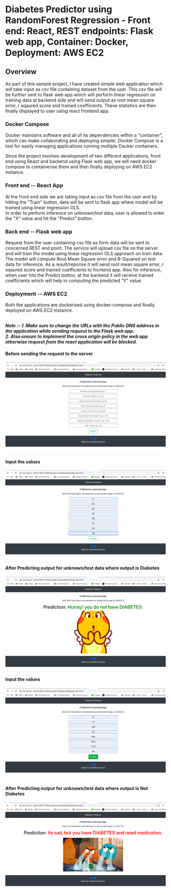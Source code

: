 # Diabetes Predictor using RandomForest Regression - Front end: React, REST endpoints: Flask web app, Container: Docker, Deployment: AWS EC2

## Overview
As part of this sample project, I have created simple web application which will take input as csv file containing dataset from the user. This csv file will be further sent to flask web app which will perform linear regression on training data at backend side and will send output as root mean square error, r sqaured score and trained coefficients. These statistics are then finally displayed to user using react frontend app.

### Docker Compose
Docker maintains software and all of its dependencies within a "container", which can make collaborating and deploying simpler. 
Docker Compose is a tool for easily managing applications running multiple Docker containers.

Since the project involves development of two different applications, front end using React and  backend using Flask web app, we will need docker compose to containerise them and then finally deploying on AWS EC2 instance.

### Front end -- React App
At the front end side we are taking input as csv file from the user and by hitting the "Train" button, data will be sent to flask app where model will be trained using linear regression OLS. <br/>
In order to perform inference on unknown/test data, user is allowed to enter the "X" value and hit the "Predict" button.

### Back end -- Flask web app
Request from the user containing csv file as form data will be sent to concerned REST end point.
The service will upload csv file on the server and will train the model using linear regression OLS approach on train data.
The model will compute Root Mean Square error and R-Squared on test data for inference.
As a result/reponse it will send root mean square error, r sqaured score and trained coefficients to frontend app.
Also for inference, when user hits the Predict button, at the backend it will receive trained coefficients which will help in computing the predicted "Y" value.


### Deployment -- AWS EC2
Both the applications are dockerised using docker-compose and finally deployed on AWS EC2 instance. <br /><br />

***Note :- 1. Make sure to change the URLs with the Public DNS address in the application while sending request to the Flask web app. <br />
           2. Also ensure to implement the cross origin policy in the web app otherwise request from the react application will be blocked.***

#### Before sending the request to the server

![alt text](/DiabetesPrediction_react_flask_docker_aws/images/pic1.png?raw=true)

#### Input the values

![alt text](/DiabetesPrediction_react_flask_docker_aws/images/pic2.png?raw=true)

#### After Predicting output for unknown/test data where output is Diabetes

![alt text](/DiabetesPrediction_react_flask_docker_aws/images/pic3.png?raw=true)

#### Input the values

![alt text](/DiabetesPrediction_react_flask_docker_aws/images/pic4.png?raw=true)

#### After Predicting output for unknown/test data where output is Not Diabetes

![alt text](/DiabetesPrediction_react_flask_docker_aws/images/pic5.png?raw=true)
